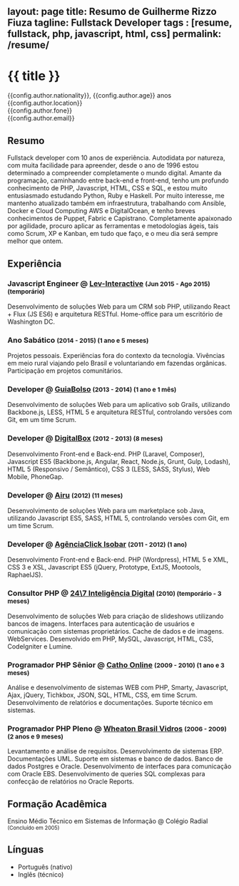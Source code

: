 layout: page
title: Resumo de Guilherme Rizzo Fiuza
tagline: Fullstack Developer
tags : [resume, fullstack, php, javascript, html, css]
permalink: /resume/
---

<h1 class="resume__title">{{ title }}</h1>

<p class="resume__info">
{{config.author.nationality}}, {{config.author.age}} anos<br>
{{config.author.location}}<br>
{{config.author.fone}}<br>
{{config.author.email}}
</p>

## Resumo

Fullstack developer com 10 anos de experiência. Autodidata por natureza, com
muita facilidade para apreender, desde o ano de 1996 estou determinado a
compreender completamente o mundo digital. Amante da programação, caminhando
entre back-end e front-end, tenho um profundo conhecimento de PHP, Javascript,
HTML, CSS e SQL, e estou muito entusiasmado estudando Python, Ruby e Haskell.
Por muito interesse, me mantenho atualizado também em infraestrutura, trabalhando
com Ansible, Docker e Cloud Computing AWS e DigitalOcean, e tenho breves
conhecimentos de Puppet, Fabric e Capistrano. Completamente apaixonado por
agilidade, procuro aplicar as ferramentas e metodologias ágeis, tais como Scrum,
XP e Kanban, em tudo que faço, e o meu dia será sempre melhor que ontem.


## Experiência

### Javascript Engineer @ [Lev-Interactive](http://www.lev-interactive.com) <small class="resume__date">(Jun 2015 - Ago 2015) (temporário)</small>

Desenvolvimento de soluções Web para um CRM sob PHP, utilizando React + Flux
(JS ES6) e arquitetura RESTful. Home-office para um escritório de Washington DC.


### Ano Sabático <small class="resume__date">(2014 - 2015) (1 ano e 5 meses)</small>

Projetos pessoais. Experiências fora do contexto da tecnologia.
Vivências em meio rural viajando pelo Brasil e voluntariando em
fazendas orgânicas. Participação em projetos comunitários.


### Developer @ [GuiaBolso](http://www.guiabolso.com.br) <small class="resume__date">(2013 - 2014) (1 ano e 1 mês)</small>

Desenvolvimento de soluções Web para um aplicativo sob Grails,
utilizando Backbone.js, LESS, HTML 5 e arquitetura RESTful,
controlando versões com Git, em um time Scrum.


### Developer @ [DigitalBox](http://www.digitalbox.cc) <small class="resume__date">(2012 - 2013) (8 meses)</small>

Desenvolvimento Front-end e Back-end. PHP (Laravel, Composer),
Javascript ES5 (Backbone.js, Angular, React, Node.js, Grunt, Gulp,
Lodash), HTML 5 (Responsivo / Semântico), CSS 3 (LESS, SASS,
Stylus), Web Mobile, PhoneGap.


### Developer @ [Airu](http://www.airu.com.br) <small class="resume__date">(2012) (11 meses)</small>

Desenvolvimento de soluções Web para um marketplace sob Java,
utilizando Javascript ES5, SASS, HTML 5, controlando versões com
Git, em um time Scrum.


### Developer @ [AgênciaClick Isobar](http://www.isobar.com/br/home) <small class="resume__date">(2011 - 2012) (1 ano)</small>

Desenvolvimento Front-end e Back-end. PHP (Wordpress), HTML 5 e
XML, CSS 3 e XSL, Javascript ES5 (jQuery, Prototype, ExtJS,
Mootools, RaphaelJS).


### Consultor PHP @ [24\\7 Inteligência Digital](http://www.247id.com.br/) <small class="resume__date">(2010) (temporário - 3 meses)</small>

Desenvolvimento de soluções Web para criação de slideshows
utilizando bancos de imagens. Interfaces para autenticação de
usuários e comunicação com sistemas proprietários. Cache de dados e
de imagens. WebServices. Desenvolvido em PHP, MySQL, Javascript,
HTML, CSS, CodeIgniter e Lumine.


### Programador PHP Sênior @ [Catho Online](http://www.catho.com.br) <small class="resume__date">(2009 - 2010) (1 ano e 3 meses)</small>

Análise e desenvolvimento de sistemas WEB com PHP, Smarty,
Javascript, Ajax, jQuery, Tichkbox, JSON, SQL, HTML, CSS, em time
Scrum. Desenvolvimento de relatórios e documentações. Suporte
técnico em sistemas.


### Programador PHP Pleno @ [Wheaton Brasil Vidros](http://www.wheatonbrasil.com.br/) <small class="resume__date">(2006 - 2009) (2 anos e 9 meses)</small>

Levantamento e análise de requisitos. Desenvolvimento de sistemas
ERP. Documentações UML. Suporte em sistemas e banco de dados.
Banco de dados Postgres e Oracle. Desenvolvimento de interfaces
para comunicação com Oracle EBS. Desenvolvimento de queries SQL
complexas para confecção de relatórios no Oracle Reports.


## Formação Acadêmica

Ensino Médio Técnico em Sistemas de Informação @ Colégio Radial <small class="resume__date--thin">(Concluído em 2005)</small>


## Línguas

 * Português (nativo)
 * Inglês (técnico)
